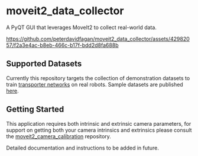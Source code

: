 
# moveit2_data_collector

A PyQT GUI that leverages MoveIt2 to collect real-world data. 

https://github.com/peterdavidfagan/moveit2_data_collector/assets/42982057/f2a3e4ac-b8eb-466c-b17f-bdd2d8fa688b



## Supported Datasets

Currently this repository targets the collection of demonstration datasets to train [transporter networks](https://transporternets.github.io/) on real robots. Sample datasets are published [here](https://huggingface.co/datasets/peterdavidfagan/transporter_networks).

## Getting Started

This application requires both intrinsic and extrinsic camera parameters, for support on getting both your camera intrinsics and extrinsics please consult the [moveit2_camera_calibration](https://github.com/peterdavidfagan/moveit2_camera_calibration/tree/main) repository. 

Detailed documentation and instructions to be added in future. 
